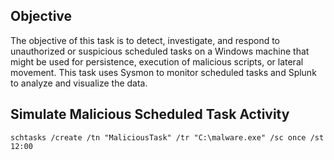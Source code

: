 ## Objective
The objective of this task is to detect, investigate, and respond to unauthorized or suspicious scheduled tasks on a Windows machine that might be used for persistence, execution of malicious scripts, or lateral movement. This task uses Sysmon to monitor scheduled tasks and Splunk to analyze and visualize the data.

## Simulate Malicious Scheduled Task Activity

```
schtasks /create /tn "MaliciousTask" /tr "C:\malware.exe" /sc once /st 12:00

```